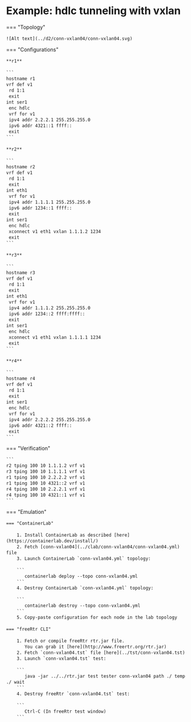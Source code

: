 # Example: hdlc tunneling with vxlan

=== "Topology"

    ![Alt text](../d2/conn-vxlan04/conn-vxlan04.svg)

=== "Configurations"

    **r1**

    ```
    hostname r1
    vrf def v1
     rd 1:1
     exit
    int ser1
     enc hdlc
     vrf for v1
     ipv4 addr 2.2.2.1 255.255.255.0
     ipv6 addr 4321::1 ffff::
     exit
    ```

    **r2**

    ```
    hostname r2
    vrf def v1
     rd 1:1
     exit
    int eth1
     vrf for v1
     ipv4 addr 1.1.1.1 255.255.255.0
     ipv6 addr 1234::1 ffff::
     exit
    int ser1
     enc hdlc
     xconnect v1 eth1 vxlan 1.1.1.2 1234
     exit
    ```

    **r3**

    ```
    hostname r3
    vrf def v1
     rd 1:1
     exit
    int eth1
     vrf for v1
     ipv4 addr 1.1.1.2 255.255.255.0
     ipv6 addr 1234::2 ffff:ffff::
     exit
    int ser1
     enc hdlc
     xconnect v1 eth1 vxlan 1.1.1.1 1234
     exit
    ```

    **r4**

    ```
    hostname r4
    vrf def v1
     rd 1:1
     exit
    int ser1
     enc hdlc
     vrf for v1
     ipv4 addr 2.2.2.2 255.255.255.0
     ipv6 addr 4321::2 ffff::
     exit
    ```

=== "Verification"

    ```
    r2 tping 100 10 1.1.1.2 vrf v1
    r3 tping 100 10 1.1.1.1 vrf v1
    r1 tping 100 10 2.2.2.2 vrf v1
    r1 tping 100 10 4321::2 vrf v1
    r4 tping 100 10 2.2.2.1 vrf v1
    r4 tping 100 10 4321::1 vrf v1
    ```

=== "Emulation"

    === "ContainerLab"

        1. Install ContainerLab as described [here](https://containerlab.dev/install/)  
        2. Fetch [conn-vxlan04](../clab/conn-vxlan04/conn-vxlan04.yml) file  
        3. Launch ContainerLab `conn-vxlan04.yml` topology:  

        ```
           containerlab deploy --topo conn-vxlan04.yml  
        ```
        4. Destroy ContainerLab `conn-vxlan04.yml` topology:  

        ```
           containerlab destroy --topo conn-vxlan04.yml  
        ```
        5. Copy-paste configuration for each node in the lab topology

    === "freeRtr CLI"

        1. Fetch or compile freeRtr rtr.jar file.  
           You can grab it [here](http://www.freertr.org/rtr.jar)  
        2. Fetch `conn-vxlan04.tst` file [here](../tst/conn-vxlan04.tst)  
        3. Launch `conn-vxlan04.tst` test:  

        ```
           java -jar ../../rtr.jar test tester conn-vxlan04 path ./ temp ./ wait
        ```
        4. Destroy freeRtr `conn-vxlan04.tst` test:  

        ```
           Ctrl-C (In freeRtr test window)
        ```


